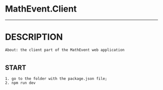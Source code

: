 # MathEvent.Client

---

# DESCRIPTION

    About: the client part of the MathEvent web application

#

## START

    1. go to the folder with the package.json file;
    2. npm run dev
